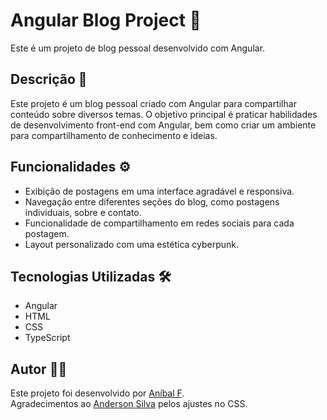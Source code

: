 # Angular Blog Project  📝

Este é um projeto de blog pessoal desenvolvido com Angular.

## Descrição 📝

Este projeto é um blog pessoal criado com Angular para compartilhar conteúdo sobre diversos temas. O objetivo principal é praticar habilidades de desenvolvimento front-end com Angular, bem como criar um ambiente para compartilhamento de conhecimento e ideias.

## Funcionalidades ⚙️

- Exibição de postagens em uma interface agradável e responsiva.
- Navegação entre diferentes seções do blog, como postagens individuais, sobre e contato.
- Funcionalidade de compartilhamento em redes sociais para cada postagem.
- Layout personalizado com uma estética cyberpunk.

## Tecnologias Utilizadas 🛠️

- Angular
- HTML
- CSS
- TypeScript

## Autor 🧑‍💻

Este projeto foi desenvolvido por [Aníbal F](https://github.com/anibalf).  
Agradecimentos ao [Anderson Silva](https://github.com/AndersonSilva94) pelos ajustes no CSS. 
